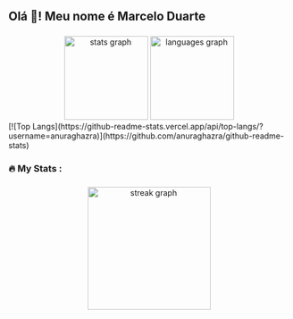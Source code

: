 <h2 align="left">Olá 👋! Meu nome é Marcelo Duarte</h2>

###
<div align="center">
  <img src="https://github-readme-stats.vercel.app/api?username=mdaviladev&hide_title=false&hide_rank=false&show_icons=true&include_all_commits=true&count_private=true&disable_animations=false&theme=synthwave&locale=pt-BR&hide_border=false" height="150" alt="stats graph"  />
  <img src="https://github-readme-stats.vercel.app/api/top-langs?username=mdaviladev&locale=en&hide_title=false&layout=compact&card_width=320&langs_count=5&theme=dracula&hide_border=false" height="150" alt="languages graph"  />

</div>
[![Top Langs](https://github-readme-stats.vercel.app/api/top-langs/?username=anuraghazra)](https://github.com/anuraghazra/github-readme-stats)

###

<h3 align="left">🔥   My Stats :</h3>

###

<div align="center">
  <img src="https://streak-stats.demolab.com?user=mdaviladev&locale=pt-BR&mode=daily&theme=dark&hide_border=false&border_radius=5&order=3" height="220" alt="streak graph"  />
</div>

###




